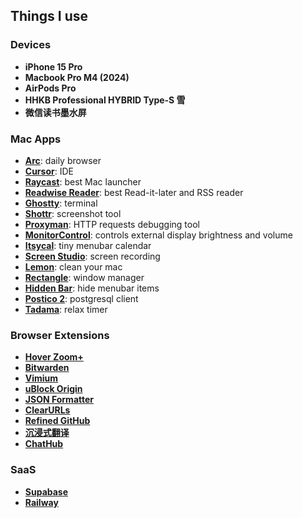 ## Things I use

### Devices

* **iPhone 15 Pro**
* **Macbook Pro M4 (2024)**
* **AirPods Pro**
* **HHKB Professional HYBRID Type-S 雪**
* **微信读书墨水屏**

### Mac Apps

* **[Arc](https://arc.net)**: daily browser
* **[Cursor](https://www.cursor.com)**: IDE
* **[Raycast](https://raycast.com)**: best Mac launcher
* **[Readwise Reader](https://read.readwise.io)**: best Read-it-later and RSS reader
* **[Ghostty](https://ghostty.zerebos.com)**: terminal
* **[Shottr](https://shottr.cc)**: screenshot tool
* **[Proxyman](https://proxyman.io)**: HTTP requests debugging tool
* **[MonitorControl](https://github.com/MonitorControl/MonitorControl)**: controls external display brightness and volume
* **[Itsycal](https://www.mowglii.com/itsycal/)**: tiny menubar calendar
* **[Screen Studio](https://screen.studio/)**: screen recording
* **[Lemon](https://lemon.qq.com/)**: clean your mac
* **[Rectangle](https://rectangleapp.com/)**: window manager
* **[Hidden Bar](https://github.com/dwarvesf/hidden)**: hide menubar items
* **[Postico 2](https://eggerapps.at/postico2/)**: postgresql client
* **[Tadama](https://apps.apple.com/us/app/tadama-workflow-timer/id1415817706?mt=12)**: relax timer

### Browser Extensions
* **[Hover Zoom+](https://chromewebstore.google.com/detail/hover-zoom+/pccckmaobkjjboncdfnnofkonhgpceea)**
* **[Bitwarden](https://bitwarden.com)**
* **[Vimium](https://chromewebstore.google.com/detail/vimium/dbepggeogbaibhgnhhndojpepiihcmeb)**
* **[uBlock Origin](https://chromewebstore.google.com/detail/cjpalhdlnbpafiamejdnhcphjbkeiagm)**
* **[JSON Formatter](https://chromewebstore.google.com/detail/json-formatter/bcjindcccaagfpapjjmafapmmgkkhgoa)**
* **[ClearURLs](https://clearurls.xyz/)**
* **[Refined GitHub](https://github.com/refined-github/refined-github)**
* **[沉浸式翻译](https://chromewebstore.google.com/detail/immersive-translate-web-p/bpoadfkcbjbfhfodiogcnhhhpibjhbnh)**
* **[ChatHub](https://chathub.gg)**

### SaaS

* **[Supabase](https://supabase.com)**
* **[Railway](https://railway.com?referralCode=aDYnxe)**
